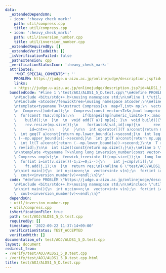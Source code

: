 ```yaml
---
data:
  _extendedDependsOn:
  - icon: ':heavy_check_mark:'
    path: util/compress.cpp
    title: util/compress.cpp
  - icon: ':heavy_check_mark:'
    path: util/inversion_number.cpp
    title: util/inversion_number.cpp
  _extendedRequiredBy: []
  _extendedVerifiedWith: []
  _isVerificationFailed: false
  _pathExtension: cpp
  _verificationStatusIcon: ':heavy_check_mark:'
  attributes:
    '*NOT_SPECIAL_COMMENTS*': ''
    PROBLEM: https://judge.u-aizu.ac.jp/onlinejudge/description.jsp?id=ALDS1_5_D&lang=ja
    links:
    - https://judge.u-aizu.ac.jp/onlinejudge/description.jsp?id=ALDS1_5_D&lang=ja
  bundledCode: "#line 1 \"test/AOJ/ALDS1_5_D.test.cpp\"\n#define PROBLEM \"https://judge.u-aizu.ac.jp/onlinejudge/description.jsp?id=ALDS1_5_D&lang=ja\"\
    \n#include <bits/stdc++.h>\nusing namespace std;\n\n#line 1 \"util/inversion_number.cpp\"\
    \n#include <atcoder/fenwicktree>\nusing namespace atcoder;\n\n#line 1 \"util/compress.cpp\"\
    \ntemplate<typename T>\nstruct Compress{\n  map<T,int> mp;\n  vector<T> rev;\n\
    \n  Compress()=default;\n  Compress(const vector<T>&v,bool banpei=false){\n  \
    \  for(const T&a:v)mp[a];\n    if(banpei)mp[numeric_limits<T>::max()],mp[numeric_limits<T>::min()];\n\
    \    build();\n  }\n  \n  void add(T a){ mp[a]; }\n  void build(){\n    int cnt=0;\n\
    \    rev.resize(mp.size());\n    for(auto&[val,id]:mp){\n      rev[cnt]=val;\n\
    \      id=cnt++;\n    }\n  }\n\n  int operator[](T a)const{return mp.at(a);}\n\
    \  int geq(T a)const{return mp.lower_bound(a)->second;}\n  int leq(T a)const{return\
    \ (--mp.upper_bound(a))->second;}\n  int gt(T a)const{return mp.upper_bound(a)->second;}\n\
    \  int lt(T a)const{return (--mp.lower_bound(a))->second;}\n\n  T r(int id)const{return\
    \ rev[id];}\n\n  int size()const{return mp.size();}\n};\n#line 5 \"util/inversion_number.cpp\"\
    \n\ntemplate <typename T>\nlong long inversion_number(const vector<T> &v){\n \
    \ Compress cmp(v);\n  fenwick_tree<int> ft(cmp.size());\n  long long res=0;\n\
    \  for(int i=int(v.size())-1;i>=0;i--){\n    int j=cmp[v[i]];\n    res+=ft.sum(0,j);\n\
    \    ft.add(j,1);\n  }\n  return res;\n}\n#line 6 \"test/AOJ/ALDS1_5_D.test.cpp\"\
    \n\nint main(){\n  int n;cin>>n;\n  vector<int> v(n);\n  for(int i=0;i<n;i++)cin>>v[i];\n\
    \  cout<<inversion_number(v)<<endl;\n}\n"
  code: "#define PROBLEM \"https://judge.u-aizu.ac.jp/onlinejudge/description.jsp?id=ALDS1_5_D&lang=ja\"\
    \n#include <bits/stdc++.h>\nusing namespace std;\n\n#include \"util/inversion_number.cpp\"\
    \n\nint main(){\n  int n;cin>>n;\n  vector<int> v(n);\n  for(int i=0;i<n;i++)cin>>v[i];\n\
    \  cout<<inversion_number(v)<<endl;\n}"
  dependsOn:
  - util/inversion_number.cpp
  - util/compress.cpp
  isVerificationFile: true
  path: test/AOJ/ALDS1_5_D.test.cpp
  requiredBy: []
  timestamp: '2022-09-22 11:37:14+09:00'
  verificationStatus: TEST_ACCEPTED
  verifiedWith: []
documentation_of: test/AOJ/ALDS1_5_D.test.cpp
layout: document
redirect_from:
- /verify/test/AOJ/ALDS1_5_D.test.cpp
- /verify/test/AOJ/ALDS1_5_D.test.cpp.html
title: test/AOJ/ALDS1_5_D.test.cpp
---
```

